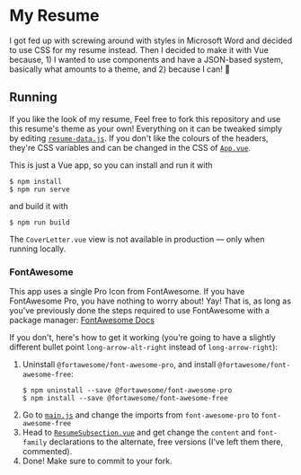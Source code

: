 # My Resume

I got fed up with screwing around with styles in Microsoft Word and decided to
use CSS for my resume instead. Then I decided to make it with Vue because, 1) I
wanted to use components and have a JSON-based system, basically what amounts to
a theme, and 2) because I can! 🥳


## Running

If you like the look of my resume, Feel free to fork this repository and use
this resume's theme as your own! Everything on it can be tweaked simply by
editing [`resume-data.js`](src/resume-data.js). If you don't like the colours of
the headers, they're CSS variables and can be changed in the CSS of
[`App.vue`](src/App.vue).

This is just a Vue app, so you can install and run it with

```console
$ npm install
$ npm run serve
```

and build it with

```console
$ npm run build
```

The `CoverLetter.vue` view is not available in production &mdash; only when
running locally.


### FontAwesome

This app uses a single Pro Icon from FontAwesome. If you have FontAwesome Pro,
you have nothing to worry about! Yay! That is, as long as you've previously done
the steps required to use FontAwesome with a package manager:
[FontAwesome Docs][1]

If you don't, here's how to get it working (you're going to have a slightly
different bullet point `long-arrow-alt-right` instead of `long-arrow-right`):

1.  Uninstall `@fortawesome/font-awesome-pro`, and install
    `@fortawesome/font-awesome-free`:
    ```console
    $ npm uninstall --save @fortawesome/font-awesome-pro
    $ npm install --save @fortawesome/font-awesome-free
    ```
2.  Go to [`main.js`](src/main.js) and change the imports from
    `font-awesome-pro` to `font-awesome-free`
3.  Head to [`ResumeSubsection.vue`](src/components/ResumeSubsection.vue) and
    get change the `content` and `font-family` declarations to the alternate,
    free versions (I've left them there, commented).
4.  Done! Make sure to commit to your fork.


[1]: https://fontawesome.com/how-to-use/on-the-web/setup/using-package-managers#installing-pro